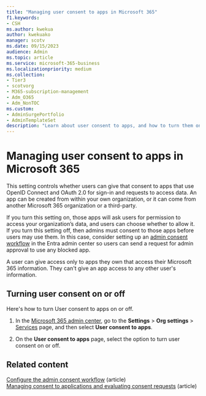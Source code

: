 ```yaml
---
title: "Managing user consent to apps in Microsoft 365"
f1.keywords:
- CSH
ms.author: kwekua
author: kwekuako
manager: scotv
ms.date: 09/15/2023
audience: Admin
ms.topic: article
ms.service: microsoft-365-business
ms.localizationpriority: medium
ms.collection:
- Tier3
- scotvorg
- M365-subscription-management
- Adm_O365
- Adm_NonTOC
ms.custom: 
- AdminSurgePortfolio
- AdminTemplateSet
description: "Learn about user consent to apps, and how to turn them on to allow third-party apps to access users' Microsoft 365 information."
---
```


# Managing user consent to apps in Microsoft 365

This setting controls whether users can give that consent to apps that use OpenID Connect and OAuth 2.0 for sign-in and requests to access data. An app can be created from within your own organization, or it can come from another Microsoft 365 organization or a third-party.

If you turn this setting on, those apps will ask users for permission to access your organization’s data, and users can choose whether to allow it. If you turn this setting off, then admins must consent to those apps before users may use them. In this case, consider setting up an [admin consent workflow](/azure/active-directory/manage-apps/configure-admin-consent-workflow) in the Entra admin center so users can send a request for admin approval to use any blocked app.

A user can give access only to apps they own that access their Microsoft 365 information. They can't give an app access to any other user's information.

## Turning user consent on or off

Here's how to turn User consent to apps on or off.

1. In the  [Microsoft 365 admin center](https://admin.microsoft.com), go to the **Settings** > **Org settings** > [Services](https://go.microsoft.com/fwlink/p/?linkid=2053743) page, and then select **User consent to apps**.

2. On the **User consent to apps** page, select the option to turn user consent on or off.

## Related content

[Configure the admin consent workflow](/azure/active-directory/manage-apps/configure-admin-consent-workflow) (article)\
[Managing consent to applications and evaluating consent requests](/azure/active-directory/manage-apps/manage-consent-requests) (article)
